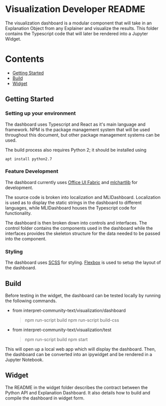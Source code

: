 # Visualization Developer README

The visualization dashboard is a modular component that will take in an Explanation Object from any Explainer and visualize the results. This folder contains the Typescript code that will later be rendered into a Jupyter Widget.

# Contents
- [Getting Started](#getting-started)
- [Build](#build)
- [Widget](#widget)

## Getting Started

### Setting up your environment
The dashboard uses Typescript and React as it's main language and framework. NPM is the package management system that will be used throughout this document, but other package management systems can be used.

The build process also requires Python 2; it should be installed using 
```
apt install python2.7
```

### Feature Development
The dashboard currently uses [Office UI Fabric](https://developer.microsoft.com/en-us/fabric#/get-started) and [mlchartlib](https://github.com/microsoft/responsible-ai-toolbox/tree/main/libs/mlchartlib) for development.

The source code is broken into localization and MLIDashboard. Localization is used as to display the static strings in the dashboard to different languages, while MLIDashboard houses the Typescript code for functionality.

The dashboard is then broken down into controls and interfaces. The control folder contains the components used in the dashboard while the interfaces provides the skeleton structure for the data needed to be passed into the component. 

### Styling
The dashboard uses [SCSS](https://sass-lang.com/) for styling. [Flexbox](https://css-tricks.com/snippets/css/a-guide-to-flexbox/) is used to setup the layout of the dashboard. 

## Build
Before testing in the widget, the dashboard can be tested locally by running the following commands.

- from interpret-community-text/visualization/dashboard
    > npm run-script build
    > npm run-script build-css
    
- from interpret-community-text/visualization/test
    > npm run-script build
    > npm start

This will open up a local web app which will display the dashboard. Then, the dashboard can be converted into an ipywidget and be rendered in a Jupyter Notebook.

## Widget
The README in the widget folder describes the contract between the Python API and Explanation Dashboard. It also details how to build and compile the dashboard in widget form. 